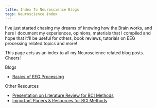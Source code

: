 ```yaml
---
title: Index To Neuroscience Blogs
tags: Neuroscience Index 
---
```


I've just started chasing my dreams of knowing how the Brain works, and here I document my experiences, opinions, materials that I compiled and hope that it'll be useful for others, book reviews, tutorials on EEG processing related topics and more! 

This page acts as an index to all my Neuroscience related blog posts. Cheers!

Blogs

*   [Basics of EEG Processing](/2019/06/15/neuro-eeg-mne-basic.html)

Other Resources

*  [Presentation on Literature Review for BCI Methods](https://docs.google.com/presentation/d/19kr5f3Rwwn4Pc4YIsnixwIbD6GLoSjiooqboLyWCxnk/edit?usp=sharing) 
*  [Important Papers & Resources for BCI Methods ](https://docs.google.com/document/d/1glOhWwQarUy8XJbW9pgj6Xm4ajsMUDQc5L7hyp8WZso/edit?usp=sharing) 

	

